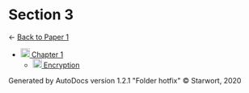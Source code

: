 <style>img{height:18px;margin-bottom:-3px}</style>
# Section 3

← [Back to Paper 1](..)

- [![Folder](https://starwort.github.io/computer-science/icon-folder.png) Chapter 1](chapter_1/index.html)
  - [![MD file](https://img.icons8.com/windows/512/4a90e2/regular-document.png) Encryption](chapter_1/encryption.html)

Generated by AutoDocs version 1.2.1 "Folder hotfix" © Starwort, 2020
